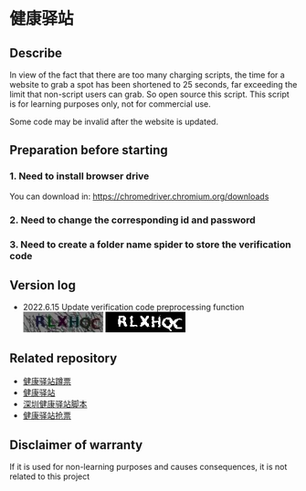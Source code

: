 # 健康驿站

## Describe

In view of the fact that there are too many charging scripts, the time for a website to grab a spot has been shortened to 25 seconds, far exceeding the limit that non-script users can grab. So open source this script. This script is for learning purposes only, not for commercial use.

Some code may be invalid after the website is updated.


## Preparation before starting

### 1. Need to install browser drive
You can download in:
https://chromedriver.chromium.org/downloads

### 2. Need to change the corresponding id and password

### 3. Need to create a folder name spider to store the verification code

## Version log

- 2022.6.15 Update verification code preprocessing function
  ![before](/spider/code.png)
  ![after](/spider/test.png)

## Related repository

- [健康驿站蹲票](https://github.com/KEXT1977/yizhan)
- [健康驿站](https://github.com/RussellXY/jiankangyizhan)
- [深圳健康驿站脚本](https://github.com/HermanL02/ShenzhenHealthStationAutoReserve)
- [健康驿站抢票](https://github.com/zhong-yy/Grab_HK2SZ_ticket)

## Disclaimer of warranty
If it is used for non-learning purposes and causes consequences, it is not related to this project
